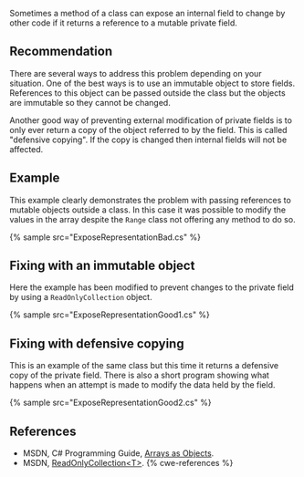 Sometimes a method of a class can expose an internal field to change by other code if it returns a reference to a mutable private field.


## Recommendation
There are several ways to address this problem depending on your situation. One of the best ways is to use an immutable object to store fields. References to this object can be passed outside the class but the objects are immutable so they cannot be changed.

Another good way of preventing external modification of private fields is to only ever return a copy of the object referred to by the field. This is called "defensive copying". If the copy is changed then internal fields will not be affected.


## Example
This example clearly demonstrates the problem with passing references to mutable objects outside a class. In this case it was possible to modify the values in the array despite the `Range` class not offering any method to do so.

{% sample src="ExposeRepresentationBad.cs" %}

## Fixing with an immutable object
Here the example has been modified to prevent changes to the private field by using a `ReadOnlyCollection` object.

{% sample src="ExposeRepresentationGood1.cs" %}

## Fixing with defensive copying
This is an example of the same class but this time it returns a defensive copy of the private field. There is also a short program showing what happens when an attempt is made to modify the data held by the field.

{% sample src="ExposeRepresentationGood2.cs" %}

## References
* MSDN, C\# Programming Guide, [Arrays as Objects](https://docs.microsoft.com/en-us/dotnet/csharp/programming-guide/arrays/arrays-as-objects).
* MSDN, [ReadOnlyCollection&lt;T&gt;](http://msdn.microsoft.com/en-us/library/ms132474.aspx).
{% cwe-references %}
